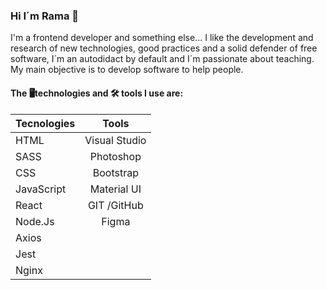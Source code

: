 ### Hi I´m Rama 👋

I'm a frontend developer and something else...
I like the development and research of new technologies, good practices and a solid defender of free software, I´m an autodidact by default and I´m passionate about teaching.
My main objective is to develop software to help people.

#### The 🖥technologies and 🛠 tools I use are:

| Tecnologies  |   Tools       |  
| ------------ |:-------------:| 
| HTML         | Visual Studio | 
| SASS         | Photoshop     |
| CSS          | Bootstrap     |  
| JavaScript   | Material UI   | 
| React        | GIT /GitHub   | 
| Node.Js      | Figma         |   
| Axios        |
| Jest         |
| Nginx        |

<!--
**RamaBas/RamaBas** is a ✨ _special_ ✨ repository because its `README.md` (this file) appears on your GitHub profile.

Here are some ideas to get you started:

- 🔭 I’m currently working on ...
- 🌱 I’m currently learning ...
- 👯 I’m looking to collaborate on ...
- 🤔 I’m looking for help with ...
- 💬 Ask me about ...
- 📫 How to reach me: ...
- 😄 Pronouns: ...
- ⚡ Fun fact: ...
-->
